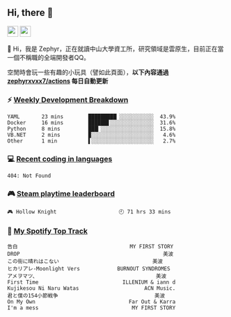 <!--
**zephyrxvxx7/zephyrxvxx7** is a ✨ _special_ ✨ repository because its `README.md` (this file) appears on your GitHub profile.

Here are some ideas to get you started:

- 🔭 I’m currently working on ...
- 🌱 I’m currently learning ...
- 👯 I’m looking to collaborate on ...
- 🤔 I’m looking for help with ...
- 💬 Ask me about ...
- 📫 How to reach me: ...
- 😄 Pronouns: ...
- ⚡ Fun fact: ...
-->

## Hi, there 👋

<a href="https://www.instagram.com/zephyrxvxx7/"><img src="https://img.shields.io/badge/instagram-3f729b?&style=for-the-badge&logo=instagram&logoColor=white" height=25></a>
<a href="https://zephyrxvxx7.me/"><img src="https://img.shields.io/badge/blog-gray?&style=for-the-badge&logo=hexo&logoColor=white" height=25></a>

👋 Hi，我是 Zephyr，正在就讀中山大學資工所，研究領域是雲原生，目前正在當一個不稱職的全端開發者QQ。

空閒時會玩一些有趣的小玩具（譬如此頁面），**以下內容通過 [zephyrxvxx7/actions](https://github.com/zephyrxvxx7/zephyrxvxx7/actions) 每日自動更新**

### ⚡ [Weekly Development Breakdown](https://gist.github.com/zephyrxvxx7/ee1787313f0772b51494d051b5edde7f)

<!-- code_time start -->

```text
YAML       23 mins        █████████▏░░░░░░░░░░░  43.9%
Docker     16 mins        ██████▋░░░░░░░░░░░░░░  31.6%
Python     8 mins         ███▎░░░░░░░░░░░░░░░░░  15.8%
VB.NET     2 mins         ▉░░░░░░░░░░░░░░░░░░░░   4.6%
Other      1 min          ▌░░░░░░░░░░░░░░░░░░░░   2.7%
```

<!-- code_time end -->

### 💻 [Recent coding in languages](https://gist.github.com/zephyrxvxx7/08c5ff0fead26978490fef5d749f43ea)

<!-- code_diff start -->

```text
404: Not Found
```

<!-- code_diff end -->

### 🎮 [Steam playtime leaderboard](https://gist.github.com/zephyrxvxx7/f77b8978877f959b69d84723c43a4a64)

<!-- steam_time start -->

```text
🎮 Hollow Knight                    🕘 71 hrs 33 mins
```

<!-- steam_time end -->

### 🎵 [My Spotify Top Track](https://gist.github.com/zephyrxvxx7/fe159fde5ec9ebea27e03dd63a71e78f)

<!-- spotify_track start -->

```text
告白                                    MY FIRST STORY
DROP                                              美波
この街に晴れはこない                              美波
ヒカリアレ-Moonlight Vers            BURNOUT SYNDROMES
アメヲマツ、                                      美波
First Time                           ILLENIUM & iann d
Kujikesou Ni Naru Watas                     ACN Music.
君と僕の154小節戦争                               美波
On My Own                              Far Out & Karra
I'm a mess                              MY FIRST STORY
```

<!-- spotify_track end -->
